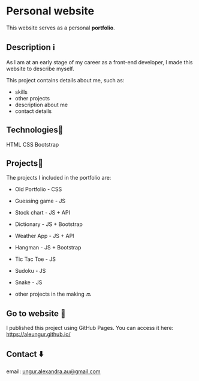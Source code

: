 # Personal website 

This website serves as a personal **portfolio**.

## Description :information_source:

As I am at an early stage of my career as a front-end developer, I made this website to describe myself.

 This project contains details about me, such as: 

 * skills
 * other projects 
 * description about me
 * contact details

## Technologies:pencil:

 HTML CSS Bootstrap

## Projects:low_brightness:
 
 The projects I included in the portfolio are:
 * Old Portfolio - CSS
 * Guessing game - JS
 * Stock chart - JS + API
 * Dictionary - JS + Bootstrap
 * Weather App - JS + API
 * Hangman - JS + Bootstrap
 * Tic Tac Toe - JS
 * Sudoku - JS
 * Snake - JS
 
 
 * other projects in the making :soon:

## Go to website :rocket:

I published this project using GitHub Pages. You can access it here: https://aleungur.github.io/

 ## Contact :arrow_down:
 email: ungur.alexandra.au@gmail.com
